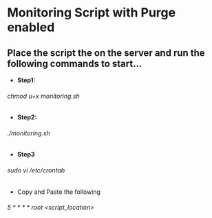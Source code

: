 # Monitoring Script with Purge enabled
## Place the script the on the server and run the following commands to start...

- **Step1:** 
###### chmod u+x monitoring.sh
- **Step2:** 
###### ./monitoring.sh
- **Step3**
###### sudo vi /etc/crontab
- Copy and Paste the following
###### 5 * * * * root <script_location>
